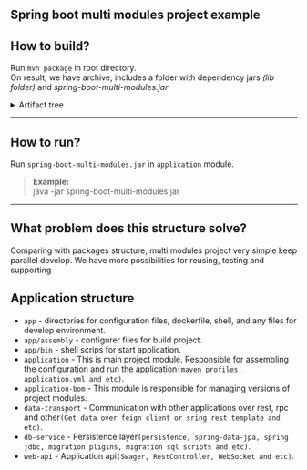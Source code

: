 ## Spring boot multi modules project example 

## How to build?
Run `mvn package` in root directory.  
On result, we have archive, includes a folder with dependency  jars *(lib folder)* and _spring-boot-multi-modules.jar_ 

<details>
  <summary>Artifact tree</summary>

  ```shell
    spring-boot-multi-modules
    │   spring-boot-multi-modules.jar
    └───lib
        antlr-2.7.7.jar
        aspectjweaver-1.9.6.jar
        byte-buddy-1.10.17.jar
        checker-qual-3.5.0.jar
        classmate-1.5.1.jar
        data-transport-2.0-SNAPSHOT.jar
        db-service-1.0-SNAPSHOT.jar
        dom4j-2.1.3.jar
        hibernate-commons-annotations-5.1.0.Final.jar
        hibernate-core-5.4.22.Final.jar
        HikariCP-3.4.5.jar
        istack-commons-runtime-3.0.11.jar
        jackson-annotations-2.11.3.jar
        jackson-core-2.11.3.jar
        jackson-databind-2.11.3.jar
        jackson-datatype-jdk8-2.11.3.jar
        jackson-datatype-jsr310-2.11.3.jar
        jackson-module-parameter-names-2.11.3.jar
        jakarta.activation-1.2.2.jar
        jakarta.annotation-api-1.3.5.jar
        jakarta.el-3.0.3.jar
        jakarta.persistence-api-2.2.3.jar
        jakarta.transaction-api-1.3.3.jar
        jakarta.xml.bind-api-2.3.3.jar
        jandex-2.1.3.Final.jar
        javassist-3.24.0-GA.jar
        jaxb-runtime-2.3.3.jar
        jboss-logging-3.4.1.Final.jar
        jul-to-slf4j-1.7.30.jar
        log4j-api-2.13.3.jar
        log4j-to-slf4j-2.13.3.jar
        logback-classic-1.2.3.jar
        logback-core-1.2.3.jar
        postgresql-42.2.18.jar
        slf4j-api-1.7.30.jar
        snakeyaml-1.26.jar
        spring-aop-5.2.10.RELEASE.jar
        spring-aspects-5.2.10.RELEASE.jar
        spring-beans-5.2.10.RELEASE.jar
        spring-boot-2.3.5.RELEASE.jar
        spring-boot-autoconfigure-2.3.5.RELEASE.jar
        spring-boot-starter-2.3.5.RELEASE.jar
        spring-boot-starter-aop-2.3.5.RELEASE.jar
        spring-boot-starter-data-jpa-2.3.5.RELEASE.jar
        spring-boot-starter-jdbc-2.3.5.RELEASE.jar
        spring-boot-starter-json-2.3.5.RELEASE.jar
        spring-boot-starter-logging-2.3.5.RELEASE.jar
        spring-boot-starter-tomcat-2.3.5.RELEASE.jar
        spring-boot-starter-web-2.3.5.RELEASE.jar
        spring-context-5.2.10.RELEASE.jar
        spring-core-5.2.10.RELEASE.jar
        spring-data-commons-2.3.5.RELEASE.jar
        spring-data-jpa-2.3.5.RELEASE.jar
        spring-expression-5.2.10.RELEASE.jar
        spring-jcl-5.2.10.RELEASE.jar
        spring-jdbc-5.2.10.RELEASE.jar
        spring-orm-5.2.10.RELEASE.jar
        spring-tx-5.2.10.RELEASE.jar
        spring-web-5.2.10.RELEASE.jar
        spring-webmvc-5.2.10.RELEASE.jar
        tomcat-embed-core-9.0.39.jar
        tomcat-embed-websocket-9.0.39.jar
        txw2-2.3.3.jar
        web-api-1.0-SNAPSHOT.jar
  ```
</details>

****

## How to run?  
Run `spring-boot-multi-modules.jar` in `application` module. 

>**Example:**  
>java -jar spring-boot-multi-modules.jar
***

## What problem does this structure solve?
Comparing with packages structure, multi modules project very simple keep parallel develop.
We have more possibilities for reusing, testing and supporting  

## Application structure
- `app` - directories for configuration files, dockerfile, shell, and any files for develop environment.
- `app/assembly` - configurer files for build project.
- `app/bin` - shell scrips for start application.
- `application` - This is main project module. Responsible for assembling the configuration and run the application`(maven profiles, application.yml and etc)`.
- `application-bom` - This module is responsible for managing versions of project modules.
- `data-transport` - Communication with other applications over rest, rpc and other`(Get data over feign client or sring rest template and etc)`.
- `db-service` - Persistence layer`(persistence, spring-data-jpa, spring jdbc, migration pligins, migration sql scripts and etc)`.
- `web-api` - Application api`(Swager, RestController, WebSocket and etc)`.
